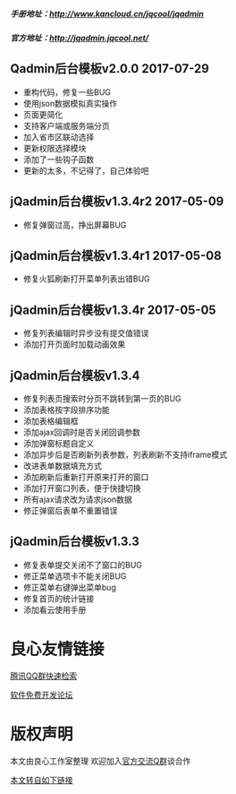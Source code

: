 ##### 手册地址：http://www.kancloud.cn/jqcool/jqadmin

##### 官方地址：http://jqadmin.jqcool.net/


## Qadmin后台模板v2.0.0 2017-07-29

- 重构代码，修复一些BUG
- 使用json数据模拟真实操作
- 页面更简化
- 支持客户端或服务端分页
- 加入省市区联动选择
- 更新权限选择模块
- 添加了一些钩子函数
- 更新的太多，不记得了，自己体验吧


## jQadmin后台模板v1.3.4r2 2017-05-09

- 修复弹窗过高，挣出屏幕BUG

## jQadmin后台模板v1.3.4r1 2017-05-08

- 修复火狐刷新打开菜单列表出错BUG

## jQadmin后台模板v1.3.4r 2017-05-05

- 修复列表编辑时异步没有提交值错误
- 添加打开页面时加载动画效果

## jQadmin后台模板v1.3.4
- 修复列表页搜索时分页不跳转到第一页的BUG
- 添加表格按字段排序功能
- 添加表格编辑框
- 添加ajax回调时是否关闭回调参数
- 添加弹窗标题自定义
- 添加异步后是否刷新列表参数，列表刷新不支持iframe模式
- 改进表单数据填充方式
- 添加刷新后重新打开原来打开的窗口
- 添加打开窗口列表，便于快捷切换
- 所有ajax请求改为请求json数据
- 修正弹窗后表单不重置错误


## jQadmin后台模板v1.3.3

- 修复表单提交关闭不了窗口的BUG
- 修正菜单选项卡不能关闭BUG
- 修正菜单右键弹出菜单bug
- 修复首页的统计链接
- 添加看云使用手册





 # 良心友情链接

[腾讯QQ群快速检索](http://u.720life.cn/s/8cf73f7c)

[软件免费开发论坛](http://u.720life.cn/s/bbb01dc0)

# 版权声明 

本文由良心工作室整理 欢迎加入[官方交流Q群](https://u.720life.cn/s/f2316816)谈合作

[本文转自如下链接](http://u.720life.cn/g/2e71d0f0a5c601172267ba20d3a43c6e2b07e1177403fedd04bfbace3ea0afe643af46a729a7e6d12aa44ab8686343e77c6eb6f8bbdcbe0f6079a3c145c30769)